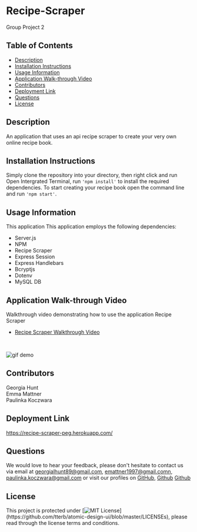 # Recipe-Scraper
Group Project 2

## Table of Contents

* [Description](#description)
* [Installation Instructions](#installation-instructions)
* [Usage Information](#usage-information)
* [Application Walk-through Video](#Application-Walk-through-Video)
* [Contributors](#contributors)
* [Deployment Link](#deployment-link)
* [Questions](#questions)
* [License](#license)

## Description 

An application that uses an api recipe scraper to create your very own online recipe book. 

## Installation Instructions
Simply clone the repository into your directory, then right click and run Open Intergrated Terminal, run ``'npm install'`` to install the required dependencies. To start creating your recipe book open the command line and run ``'npm start'``. 

## Usage Information
This application This application employs the following dependencies:
 * Server.js 
 * NPM 
 * Recipe Scraper
 * Express Session 
 * Express Handlebars 
 * Bcryptjs 
 * Dotenv
 * MySQL DB

## Application Walk-through Video
Walkthrough video demonstrating how to use the application Recipe Scraper<br>
 * [Recipe Scraper Walkthrough Video](https://drive.google.com/file/d/1g3EdY965eK0A4Kjb9Jz4iH1g5SjZUAuC/view)
<br>

![gif demo](https://user-images.githubusercontent.com/76650898/122739575-45b65e00-d2c2-11eb-862c-5d011753c972.gif)


## Contributors
Georgia Hunt 
<br>
Emma Mattner
<br>
Paulinka Koczwara


## Deployment Link

https://recipe-scraper-peg.herokuapp.com/


## Questions
We would love to hear your feedback, please don't hesitate to contact us via email at [georgialhunt89@gmail.com](mailto;georgialhunt89@gmail.com), [emattner1997@gmail.comn](mailto;emattner1997@gmail.com), [paulinka.koczwara@gmail.com](mailto;paulinka.koczwara@gmail.com) or visit our profiles on [GitHub](https://github.com/georgiahunt89), [Github](https://github.com/emmattner) [Github](https://github.com/Linka-Source)
        
## License
This project is protected under [![MIT License](https://img.shields.io/apm/l/atomic-design-ui.svg?)](https://github.com/tterb/atomic-design-ui/blob/master/LICENSEs), please read through the license terms and conditions.
    



